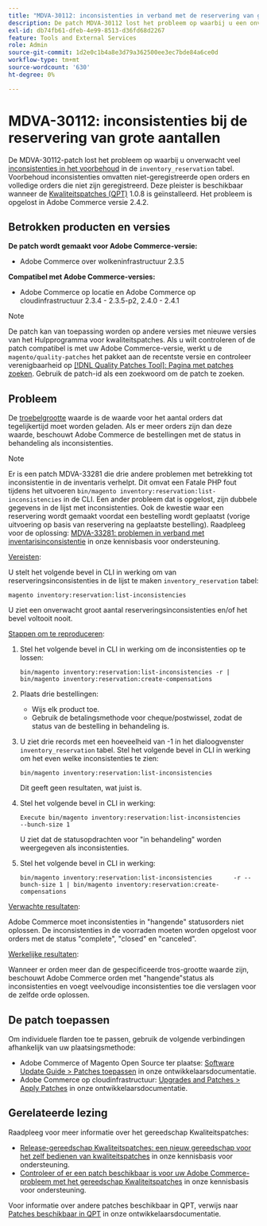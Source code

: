 ```yaml
---
title: "MDVA-30112: inconsistenties in verband met de reservering van grote aantallen"
description: De patch MDVA-30112 lost het probleem op waarbij u een onverwacht groot aantal [inconsistenties in het reserveringsbestand](https://devdocs.magento.com/guides/v2.4/inventory/inventory-cli-reference.html#what-causes-reservation-inconsistencies) in de lijst "voorraad_reservering" hebt. Voorbehoud inconsistenties omvatten niet-geregistreerde open orders en volledige orders die niet zijn geregistreerd. Deze patch is beschikbaar wanneer [Quality Patches Tool (QPT)] (/help/announcements/adobe-commerce-announcements/magento-quality-patches-released-new-tool-to-self-serve-quality-patches.md) 1.0.8 is geïnstalleerd. Het probleem is opgelost in Adobe Commerce versie 2.4.2.
exl-id: db74fb61-dfeb-4e99-8513-d36fd68d2267
feature: Tools and External Services
role: Admin
source-git-commit: 1d2e0c1b4a8e3d79a362500ee3ec7bde84a6ce0d
workflow-type: tm+mt
source-wordcount: '630'
ht-degree: 0%

---
```


# MDVA-30112: inconsistenties bij de reservering van grote aantallen

De MDVA-30112-patch lost het probleem op waarbij u onverwacht veel [inconsistenties in het voorbehoud](https://devdocs.magento.com/guides/v2.4/inventory/inventory-cli-reference.html#what-causes-reservation-inconsistencies) in de `inventory_reservation` tabel. Voorbehoud inconsistenties omvatten niet-geregistreerde open orders en volledige orders die niet zijn geregistreerd. Deze pleister is beschikbaar wanneer de [Kwaliteitspatches (QPT)](/help/announcements/adobe-commerce-announcements/magento-quality-patches-released-new-tool-to-self-serve-quality-patches.md) 1.0.8 is geïnstalleerd. Het probleem is opgelost in Adobe Commerce versie 2.4.2.

## Betrokken producten en versies

**De patch wordt gemaakt voor Adobe Commerce-versie:**

* Adobe Commerce over wolkeninfrastructuur 2.3.5

**Compatibel met Adobe Commerce-versies:**

* Adobe Commerce op locatie en Adobe Commerce op cloudinfrastructuur 2.3.4 - 2.3.5-p2, 2.4.0 - 2.4.1

>[!NOTE]
>
>De patch kan van toepassing worden op andere versies met nieuwe versies van het Hulpprogramma voor kwaliteitspatches. Als u wilt controleren of de patch compatibel is met uw Adobe Commerce-versie, werkt u de `magento/quality-patches` het pakket aan de recentste versie en controleer verenigbaarheid op [[!DNL Quality Patches Tool]: Pagina met patches zoeken](https://devdocs.magento.com/quality-patches/tool.html#patch-grid). Gebruik de patch-id als een zoekwoord om de patch te zoeken.

## Probleem

De [troebelgrootte](https://devdocs.magento.com/guides/v2.4/inventory/inventory-cli-reference.html#list-inconsistencies-command) waarde is de waarde voor het aantal orders dat tegelijkertijd moet worden geladen. Als er meer orders zijn dan deze waarde, beschouwt Adobe Commerce de bestellingen met de status in behandeling als inconsistenties.

>[!NOTE]
>
>Er is een patch MDVA-33281 die drie andere problemen met betrekking tot inconsistentie in de inventaris verhelpt. Dit omvat een Fatale PHP fout tijdens het uitvoeren `bin/magento inventory:reservation:list-inconsistencies` in de CLI. Een ander probleem dat is opgelost, zijn dubbele gegevens in de lijst met inconsistenties. Ook de kwestie waar een reservering wordt gemaakt voordat een bestelling wordt geplaatst (vorige uitvoering op basis van reservering na geplaatste bestelling). Raadpleeg voor de oplossing: [MDVA-33281: problemen in verband met inventarisinconsistentie](/help/support-tools/patches-available-in-qpt-tool/v1-0-14/mdva-33281-magento-patch-inventory-inconsistency-issues.md) in onze kennisbasis voor ondersteuning.

<u>Vereisten</u>:

U stelt het volgende bevel in CLI in werking om van reserveringsinconsistenties in de lijst te maken `inventory_reservation` tabel:

```
magento inventory:reservation:list-inconsistencies
```

U ziet een onverwacht groot aantal reserveringsinconsistenties en/of het bevel voltooit nooit.

<u>Stappen om te reproduceren</u>:

1. Stel het volgende bevel in CLI in werking om de inconsistenties op te lossen:

   ```
   bin/magento inventory:reservation:list-inconsistencies -r | bin/magento inventory:reservation:create-compensations
   ```

1. Plaats drie bestellingen:
   * Wijs elk product toe.
   * Gebruik de betalingsmethode voor cheque/postwissel, zodat de status van de bestelling in behandeling is.
1. U ziet drie records met een hoeveelheid van -1 in het dialoogvenster `inventory_reservation` tabel. Stel het volgende bevel in CLI in werking om het even welke inconsistenties te zien:

   ```
   bin/magento inventory:reservation:list-inconsistencies
   ```

   Dit geeft geen resultaten, wat juist is.

1. Stel het volgende bevel in CLI in werking:

   ```
   Execute bin/magento inventory:reservation:list-inconsistencies      --bunch-size 1
   ```

   U ziet dat de statusopdrachten voor &quot;in behandeling&quot; worden weergegeven als inconsistenties.

1. Stel het volgende bevel in CLI in werking:

   ```
   bin/magento inventory:reservation:list-inconsistencies      -r --bunch-size 1 | bin/magento inventory:reservation:create-compensations
   ```

<u>Verwachte resultaten</u>:

Adobe Commerce moet inconsistenties in &quot;hangende&quot; statusorders niet oplossen. De inconsistenties in de voorraden moeten worden opgelost voor orders met de status &quot;complete&quot;, &quot;closed&quot; en &quot;canceled&quot;.

<u>Werkelijke resultaten</u>:

Wanneer er orden meer dan de gespecificeerde tros-grootte waarde zijn, beschouwt Adobe Commerce orden met &quot;hangende&quot;status als inconsistenties en voegt veelvoudige inconsistenties toe die verslagen voor de zelfde orde oplossen.

## De patch toepassen

Om individuele flarden toe te passen, gebruik de volgende verbindingen afhankelijk van uw plaatsingsmethode:

* Adobe Commerce of Magento Open Source ter plaatse: [Software Update Guide > Patches toepassen](https://devdocs.magento.com/guides/v2.4/comp-mgr/patching/mqp.html) in onze ontwikkelaarsdocumentatie.
* Adobe Commerce op cloudinfrastructuur: [Upgrades and Patches > Apply Patches](https://devdocs.magento.com/cloud/project/project-patch.html) in onze ontwikkelaarsdocumentatie.

## Gerelateerde lezing

Raadpleeg voor meer informatie over het gereedschap Kwaliteitspatches:

* [Release-gereedschap Kwaliteitspatches: een nieuw gereedschap voor het zelf bedienen van kwaliteitspatches](/help/announcements/adobe-commerce-announcements/magento-quality-patches-released-new-tool-to-self-serve-quality-patches.md) in onze kennisbasis voor ondersteuning.
* [Controleer of er een patch beschikbaar is voor uw Adobe Commerce-probleem met het gereedschap Kwaliteitspatches](/help/support-tools/patches-available-in-qpt-tool/check-patch-for-magento-issue-with-magento-quality-patches.md) in onze kennisbasis voor ondersteuning.

Voor informatie over andere patches beschikbaar in QPT, verwijs naar [Patches beschikbaar in QPT](https://devdocs.magento.com/quality-patches/tool.html#patch-grid) in onze ontwikkelaarsdocumentatie.
